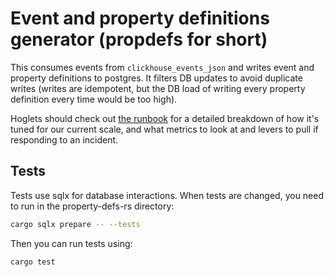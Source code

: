 # Event and property definitions generator (propdefs for short)

This consumes events from `clickhouse_events_json` and writes event and property definitions to postgres. It filters DB updates to avoid duplicate writes (writes are idempotent, but the DB load of writing every property definition every time would be too high).

Hoglets should check out [the runbook](http://runbooks/ingestion/property-defs-rs) for a detailed breakdown of how it's tuned for our current scale, and what metrics to look at and levers to pull if responding to an incident.

## Tests

Tests use sqlx for database interactions. When tests are changed, you need to run in the property-defs-rs directory:

```bash
cargo sqlx prepare -- --tests
```

Then you can run tests using:

```bash
cargo test
```

